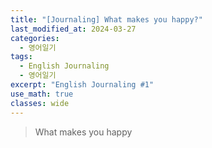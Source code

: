 ```yaml
---
title: "[Journaling] What makes you happy?"
last_modified_at: 2024-03-27
categories:
  - 영어일기
tags:
  - English Journaling
  - 영어일기
excerpt: "English Journaling #1"
use_math: true
classes: wide
---
```


> What makes you happy
